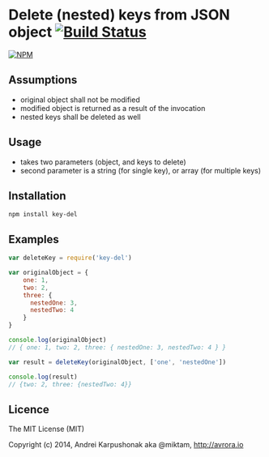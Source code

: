 # Delete (nested) keys from JSON object [![Build Status](https://travis-ci.org/avrora/key-del.svg?branch=master)](https://travis-ci.org/avrora/key-del)


[![NPM](https://nodei.co/npm/key-del.png?downloads=true&stars=true)](https://nodei.co/npm/key-del/)


## Assumptions
* original object shall not be modified
* modified object is returned as a result of the invocation
* nested keys shall be deleted as well

## Usage
* takes two parameters (object, and keys to delete)
* second parameter is a string (for single key), or array (for multiple keys)

## Installation

`npm install key-del`

## Examples

```javascript
var deleteKey = require('key-del')

var originalObject = {
	one: 1,
	two: 2,
	three: {
	  nestedOne: 3,
	  nestedTwo: 4
	}
}

console.log(originalObject)
// { one: 1, two: 2, three: { nestedOne: 3, nestedTwo: 4 } }

var result = deleteKey(originalObject, ['one', 'nestedOne'])

console.log(result)
// {two: 2, three: {nestedTwo: 4}}
```

## Licence

The MIT License (MIT)

Copyright (c) 2014, Andrei Karpushonak aka @miktam, http://avrora.io